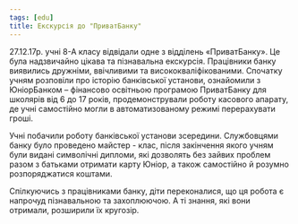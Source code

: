 ```yaml
---
tags: [edu]
title: Екскурсія до "ПриватБанку"
---
```


27.12.17р. учні 8-А класу відвідали одне з відділень «ПриватБанку». Це була надзвичайно цікава та пізнавальна екскурсія. Працівники банку виявились дружніми, ввічливими та висококваліфікованими. Спочатку учням розповіли про історію банківської установи, ознайомили з ЮніорБанком – фінансово освітньою програмою ПриватБанку для школярів від 6 до 17 років, продемонстрували роботу касового апарату, де учні самостійно могли в автоматизованому режимі перерахувати гроші.

Учні побачили роботу банківської установи зсередини. Службовцями банку було проведено майстер - клас, після закінчення якого учням були видані символічні дипломи, які дозволять без зайвих проблем разом з батьками отримати карту Юніор, а також самостійно й розумно розпоряджатися коштами.

Спілкуючись з працівниками банку, діти переконалися, що ця робота є напрочуд пізнавальною та захоплюючою. А ті знання, які вони отримали, розширили їх кругозір.

<slideshow id="72157691583656985"></slideshow>
